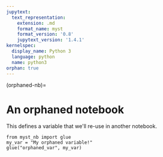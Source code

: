 ```yaml
---
jupytext:
  text_representation:
    extension: .md
    format_name: myst
    format_version: '0.8'
    jupytext_version: '1.4.1'
kernelspec:
  display_name: Python 3
  language: python
  name: python3
orphan: true
---
```


(orphaned-nb)=

# An orphaned notebook

This defines a variable that we'll re-use in another notebook.

```{code-cell} ipython3
from myst_nb import glue
my_var = "My orphaned variable!"
glue("orphaned_var", my_var)
```
